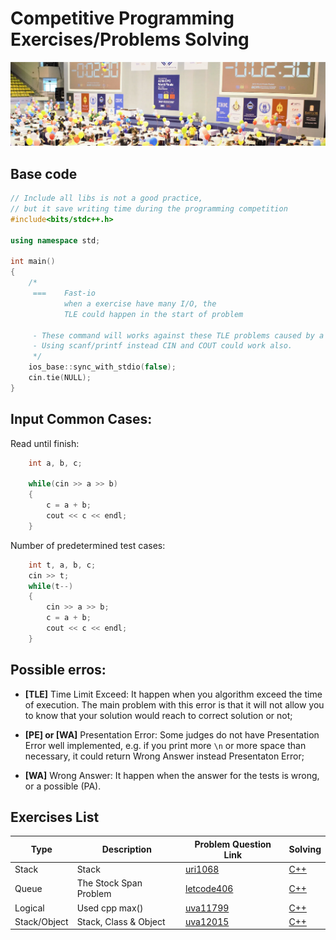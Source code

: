 # Competitive Programming Exercises/Problems Solving

![Image of many people in a programming competition, the image was found on google on mycplus website](../Assets/programming-competition.png)

## Base code

```cpp
// Include all libs is not a good practice,
// but it save writing time during the programming competition
#include<bits/stdc++.h>

using namespace std;

int main()
{
    /*
     ===    Fast-io
            when a exercise have many I/O, the
            TLE could happen in the start of problem

     - These command will works against these TLE problems caused by a bunch of I/O.
     - Using scanf/printf instead CIN and COUT could work also.
     */
    ios_base::sync_with_stdio(false);
    cin.tie(NULL);
}
```

## Input Common Cases:

Read until finish:

```cpp
    int a, b, c;

    while(cin >> a >> b)
    {
        c = a + b;
        cout << c << endl;
    }
```

Number of predetermined test cases:

```cpp
    int t, a, b, c;
    cin >> t;
    while(t--)
    {
        cin >> a >> b;
        c = a + b;
        cout << c << endl;
    }
```

## Possible erros:

- **[TLE]** Time Limit Exceed: It happen when you algorithm exceed the time of execution. The main problem with this error is that it will not allow you to know that your solution would reach to correct solution or not;

- **[PE] or [WA]** Presentation Error: Some judges do not have Presentation Error well implemented, e.g. if you print more `\n` or more space than necessary, it could return Wrong Answer instead Presentaton Error;

- **[WA]** Wrong Answer: It happen when the answer for the tests is wrong, or a possible (PA).

## Exercises List

| Type         | Description            | Problem Question Link                                                       | Solving                     |
| ------------ | ---------------------- | --------------------------------------------------------------------------- | --------------------------- |
| Stack        | Stack                  | [uri1068](https://www.beecrowd.com.br/judge/en/problems/view/1068)          | [C++](./uri1068/1068.cpp)   |
| Queue        | The Stock Span Problem | [letcode406](https://leetcode.com/problems/queue-reconstruction-by-height/) | [C++](./letcode406/406.cpp) |
| Logical      | Used cpp max()         | [uva11799](./uva11799/)                                                     | [C++](./uva11799/11799.cpp) |
| Stack/Object | Stack, Class & Object  | [uva12015](./uva12015/)                                                     | [C++](./uva12015/12015.cpp) |
